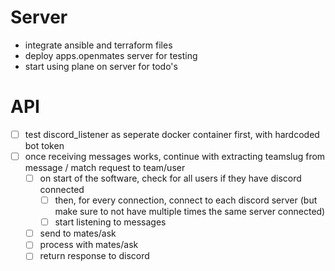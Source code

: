 # Server
- integrate ansible and terraform files
- deploy apps.openmates server for testing
- start using plane on server for todo's



# API
- [ ] test discord_listener as seperate docker container first, with hardcoded bot token
- [ ] once receiving messages works, continue with extracting teamslug from message / match request to team/user
  - [ ] on start of the software, check for all users if they have discord connected
    - [ ] then, for every connection, connect to each discord server (but make sure to not have multiple times the same server connected)
    - [ ] start listening to messages
  - [ ] send to mates/ask
  - [ ] process with mates/ask
  - [ ] return response to discord
